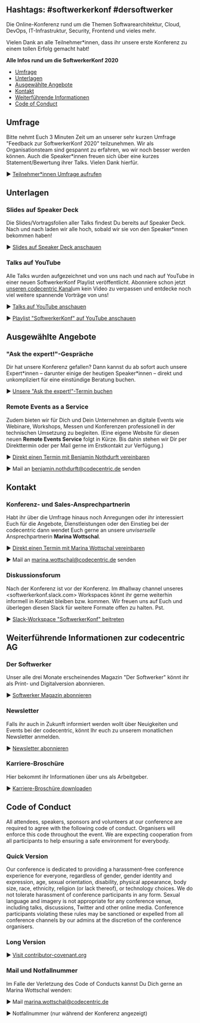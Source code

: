 ## Hashtags: #softwerkerkonf #dersoftwerker 

Die Online-Konferenz rund um die Themen Softwarearchitektur, Cloud, DevOps, IT-Infrastruktur, Security, Frontend und vieles mehr.

Vielen Dank an alle Teilnehmer\*innen, dass ihr unsere erste Konferenz zu einem tollen Erfolg gemacht habt!

**Alle Infos rund um die SoftwerkerKonf 2020**

- [Umfrage](#umfrage)
- [Unterlagen](#unterlagen)
- [Ausgewählte Angebote](#angebote)
- [Kontakt](#kontakt)
- [Weiterführende Informationen](#informationen)
- [Code of Conduct](#conduct)

## <a name="umfrage">Umfrage</a>

Bitte nehmt Euch 3 Minuten Zeit um an unserer sehr kurzen Umfrage "Feedback zur SoftwerkerKonf 2020" teilzunehmen. Wir als Organisationsteam sind gespannt zu erfahren, wo wir noch besser werden können. Auch die Speaker\*innen freuen sich über eine kurzes Statement/Bewertung ihrer Talks. Vielen Dank hierfür.

▶︎ [Teilnehmer*innen Umfrage aufrufen](https://forms.gle/T429bx7kz5xz1sZG9)

## <a name="unterlagen">Unterlagen</a>

### Slides auf Speaker Deck

Die Slides/Vortragsfolien aller Talks findest Du bereits auf Speaker Deck. Nach und nach laden wir alle hoch, sobald wir sie von den Speaker\*innen bekommen haben!

▶︎ [Slides auf Speaker Deck anschauen](https://speakerdeck.com/softwerkerkonf)

### Talks auf YouTube

Alle Talks wurden aufgezeichnet und von uns nach und nach auf YouTube in einer neuen SoftwerkerKonf Playlist veröffentlicht. Abonniere schon jetzt [unseren codecentric Kanal](https://www.youtube.com/channel/UCCadM9XfyB78TEogPzwP7iQ)um kein Video zu verpassen und entdecke noch viel weitere spannende Vorträge von uns!

▶︎ [Talks auf YouTube anschauen](https://www.youtube.com/channel/UCCadM9XfyB78TEogPzwP7iQ/videos)

▶︎ [Playlist "SoftwerkerKonf" auf YouTube anschauen](https://www.youtube.com/playlist?list=PLD9VybHH2wnYtuaiEcjMH5n2gTgNSDYAV)

## <a name="angebote">Ausgewählte Angebote</a>

### "Ask the expert!"-Gespräche

Dir hat unsere Konferenz gefallen? Dann kannst du ab sofort auch unsere Expert\*innen – darunter einige der heutigen Speaker\*innen – direkt und unkompliziert für eine einstündige Beratung buchen. 

▶︎ [Unsere "Ask the expert!"-Termin buchen](https://hubs.ly/H0rtCVv0)

### Remote Events as a Service

Zudem bieten wir für Dich und Dein Unternehmen an digitale Events wie Webinare, Workshops, Messen und Konferenzen professionell in der technischen Umsetzung zu begleiten. (Eine eigene Website für diesen neuen **Remote Events Service** folgt in Kürze. Bis dahin stehen wir Dir per Direkttermin oder per Mail gerne im Erstkontakt zur Verfügung.)

▶︎ [Direkt einen Termin mit Benjamin Nothdurft vereinbaren](https://app.hubspot.com/meetings/benjamin-nothdurft)

▶︎ Mail an <benjamin.nothdurft@codecentric.de> senden

## <a name="kontakt">Kontakt</a>

### Konferenz- und Sales-Ansprechpartnerin

Habt ihr über die Umfrage hinaus noch Anregungen oder ihr interessiert Euch für die Angebote, Dienstleistungen oder den Einstieg bei der codecentric dann wendet Euch gerne an unsere _unviserselle_ Ansprechpartnerin **Marina Wottschal**.

▶︎ [Direkt einen Termin mit Marina Wottschal vereinbaren](https://app.hubspot.com/meetings/m-wottschal)

▶︎ Mail an <marina.wottschal@codecentric.de> senden

### Diskussionsforum

Nach der Konferenz ist vor der Konferenz. Im #hallway channel unseres <softwerkerkonf.slack.com> Workspaces könnt ihr gerne weiterhin informell in Kontakt bleiben bzw. kommen. Wir freuen uns auf Euch und überlegen diesen Slack für weitere Formate offen zu halten. Pst.

▶︎ [Slack-Workspace "SoftwerkerKonf" beitreten](https://join.slack.com/t/softwerkerkonf/shared_invite/zt-fdosk9rl-4yJRe0zlNMw1a1Cd16gTDw)

## <a name="informationen">Weiterführende Informationen zur codecentric AG</a>

### Der Softwerker

Unser alle drei Monate erscheinendes Magazin "Der Softwerker" könnt ihr als Print- und Digitalversion abonnieren. 

▶︎ [Softwerker Magazin abonnieren](https://www.codecentric.de/wissen/softwerker/)

### Newsletter

Falls ihr auch in Zukunft informiert werden wollt über Neuigkeiten und Events bei der codecentric, könnt Ihr euch zu unserem monatlichen Newsletter anmelden.

▶︎ [Newsletter abonnieren](https://www.codecentric.de/newsletter/)

### Karriere-Broschüre

Hier bekommt ihr Informationen über uns als Arbeitgeber. 

▶︎ [Karriere-Broschüre downloaden](https://info.codecentric.de/karrierebroschuere)

## <a name="conduct">Code of Conduct</a>

All attendees, speakers, sponsors and volunteers at our conference are required to agree with the following code of conduct. Organisers will enforce this code throughout the event. We are expecting cooperation from all participants to help ensuring a safe environment for everybody.

### Quick Version

Our conference is dedicated to providing a harassment-free conference experience for everyone, regardless of gender, gender identity and expression, age, sexual orientation, disability, physical appearance, body size, race, ethnicity, religion (or lack thereof), or technology choices. We do not tolerate harassment of conference participants in any form. Sexual language and imagery is not appropriate for any conference venue, including talks, discussions, Twitter and other online media. Conference participants violating these rules may be sanctioned or expelled from all conference channels by our admins at the discretion of the conference organisers.

### Long Version

▶︎ [Visit contributor-covenant.org](https://www.contributor-covenant.org/version/2/0/code_of_conduct/)

### Mail und Notfallnummer

Im Falle der Verletzung des Code of Conducts kannst Du Dich gerne an Marina Wottschal wenden:

▶︎ Mail <marina.wottschal@codecentric.de>

▶︎ Notfallnummer (nur während der Konferenz angezeigt)

